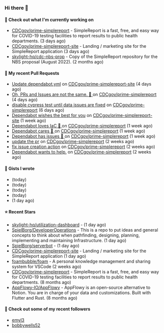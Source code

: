 ### Hi there 👋

#### 🚀 Check out what I'm currently working on

- [CDCgov/prime-simplereport](https://github.com/CDCgov/prime-simplereport) - SimpleReport is a fast, free, and easy way for COVID-19 testing facilities to report results to public health departments. (3 days ago)
- [CDCgov/prime-simplereport-site](https://github.com/CDCgov/prime-simplereport-site) - Landing / marketing site for the SimpleReport application (3 days ago)
- [skylight-hq/cdc-nbs-prop](https://github.com/skylight-hq/cdc-nbs-prop) - Copy of the SimpleReport repository for the NBS proposal (August 2022). (2 months ago)

#### 🔨 My recent Pull Requests

- [Update dependabot.yml](https://github.com/CDCgov/prime-simplereport-site/pull/379) on [CDCgov/prime-simplereport-site](https://github.com/CDCgov/prime-simplereport-site) (4 days ago)
- [Oh, PRs and Issues are not the same. :thinking: ](https://github.com/CDCgov/prime-simplereport/pull/4551) on [CDCgov/prime-simplereport](https://github.com/CDCgov/prime-simplereport) (4 days ago)
- [disable cypress test until data issues are fixed](https://github.com/CDCgov/prime-simplereport/pull/4512) on [CDCgov/prime-simplereport](https://github.com/CDCgov/prime-simplereport) (6 days ago)
- [Dependabot wishes the best for you](https://github.com/CDCgov/prime-simplereport-site/pull/370) on [CDCgov/prime-simplereport-site](https://github.com/CDCgov/prime-simplereport-site) (1 week ago)
- [Dependabot loves IaC :robot: ](https://github.com/CDCgov/prime-simplereport/pull/4446) on [CDCgov/prime-simplereport](https://github.com/CDCgov/prime-simplereport) (1 week ago)
- [Dependabot cares :robot: ](https://github.com/CDCgov/prime-simplereport/pull/4445) on [CDCgov/prime-simplereport](https://github.com/CDCgov/prime-simplereport) (1 week ago)
- [Dependabot has issues :robot: ](https://github.com/CDCgov/prime-simplereport/pull/4444) on [CDCgov/prime-simplereport](https://github.com/CDCgov/prime-simplereport) (1 week ago)
- [update the pr](https://github.com/CDCgov/prime-simplereport/pull/4421) on [CDCgov/prime-simplereport](https://github.com/CDCgov/prime-simplereport) (2 weeks ago)
- [fix issue creation action](https://github.com/CDCgov/prime-simplereport/pull/4418) on [CDCgov/prime-simplereport](https://github.com/CDCgov/prime-simplereport) (2 weeks ago)
- [Dependabot wants to help.](https://github.com/CDCgov/prime-simplereport/pull/4413) on [CDCgov/prime-simplereport](https://github.com/CDCgov/prime-simplereport) (2 weeks ago)

#### 📓 Gists I wrote

- [](https://gist.github.com/0295eabded9fd7994e0e04b86accdc41) (today)
- [](https://gist.github.com/1c13dca8dc96ed4947f016aae19aacff) (today)
- [](https://gist.github.com/60fe04c78d86f2bfb5bbf02484826ebe) (today)
- [](https://gist.github.com/7845bd98166fd71f05bf829631b23ba7) (today)
- [](https://gist.github.com/9699391ec294501cedf13f5a5fe5ce90) (1 day ago)

#### ⭐ Recent Stars

- [skylight-hq/utilization-dashboard](https://github.com/skylight-hq/utilization-dashboard) -  (1 day ago)
- [SpielBorg/DeveloperOperations](https://github.com/SpielBorg/DeveloperOperations) - This is a repo to put ideas and general concepts to think about when pathfinding, designing, planning, implementing and maintaining Infrastructure. (1 day ago)
- [SpielBorg/serverbot](https://github.com/SpielBorg/serverbot) -  (1 day ago)
- [CDCgov/prime-simplereport-site](https://github.com/CDCgov/prime-simplereport-site) - Landing / marketing site for the SimpleReport application (1 day ago)
- [foambubble/foam](https://github.com/foambubble/foam) - A personal knowledge management and sharing system for VSCode (2 weeks ago)
- [CDCgov/prime-simplereport](https://github.com/CDCgov/prime-simplereport) - SimpleReport is a fast, free, and easy way for COVID-19 testing facilities to report results to public health departments. (8 months ago)
- [AppFlowy-IO/AppFlowy](https://github.com/AppFlowy-IO/AppFlowy) - AppFlowy is an open-source alternative to Notion. You are in charge of your data and customizations. Built with Flutter and Rust. (8 months ago)

#### 👯 Check out some of my recent followers

- [emyl3](https://github.com/emyl3)
- [bobbywells52](https://github.com/bobbywells52)
